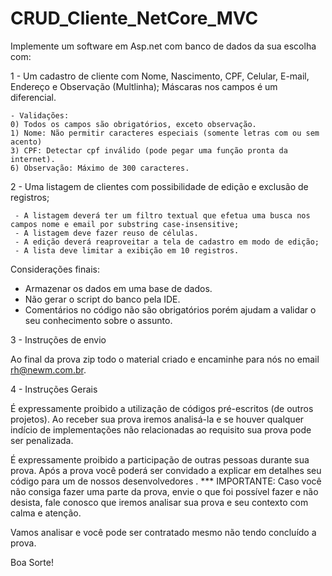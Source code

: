 # CRUD_Cliente_NetCore_MVC

Implemente um software em Asp.net com banco de dados da sua escolha com:

1 - Um cadastro de cliente com Nome, Nascimento, CPF, Celular, E-mail, Endereço e Observação (Multlinha); Máscaras nos campos é um diferencial.

	- Validações:
	0) Todos os campos são obrigatórios, exceto observação.
	1) Nome: Não permitir caracteres especiais (somente letras com ou sem acento)
	3) CPF: Detectar cpf inválido (pode pegar uma função pronta da internet).
	6) Observação: Máximo de 300 caracteres.

2 - Uma listagem de clientes com possibilidade de edição e exclusão de registros;
   
	 - A listagem deverá ter um filtro textual que efetua uma busca nos campos nome e email por substring case-insensitive;
   	 - A listagem deve fazer reuso de células.
   	 - A edição deverá reaproveitar a tela de cadastro em modo de edição;
	 - A lista deve limitar a exibição em 10 registros. 

Considerações finais:

- Armazenar os dados em uma base de dados.
- Não gerar o script do banco pela IDE.
- Comentários no código não são obrigatórios porém ajudam a validar o seu conhecimento sobre o assunto.

3 - Instruções de envio

Ao final da prova zip todo o material criado e encaminhe para nós no email rh@newm.com.br.

4 - Instruções Gerais

É expressamente proibido a utilização de códigos pré-escritos (de outros projetos). Ao receber sua prova iremos analisá-la e se houver qualquer indício de implementações não relacionadas ao requisito sua prova pode ser penalizada.

É expressamente proibido a participação de outras pessoas durante sua prova. Após a prova você poderá ser convidado a explicar em detalhes seu código para um de nossos desenvolvedores
.
*** IMPORTANTE: Caso você não consiga fazer uma parte da prova, envie o que foi possível fazer e não desista, fale conosco que iremos analisar sua prova e seu contexto com calma e atenção.

Vamos analisar e você pode ser contratado mesmo não tendo concluído a prova.

Boa Sorte!
